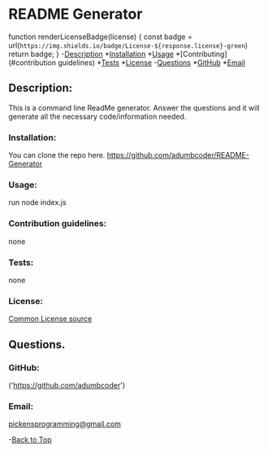  
  # README Generator 
  function renderLicenseBadge(license) {
  const badge = url(`https://img.shields.io/badge/License-${response.license}-green`)
  return badge;
}
  -[Description](#description)
    *[Installation](#installation)
    *[Usage](#usage)
    *[Contributing](#contribution guidelines)
    *[Tests](#tests)
    *[License](#license)
  -[Questions](#questions)
    *[GitHub](#github)
    *[Email](#email)
    
  ## Description:
  This is a command line ReadMe generator. Answer the questions and it will generate all the necessary code/information needed.

  ### Installation:
  You can clone the repo here. https://github.com/adumbcoder/README-Generator

  ### Usage:
  run node index.js

  ### Contribution guidelines:
  none

  ### Tests:
  none

  ### License:

  [Common License source]('https://opensource.org/licenses')
  ## Questions.
  ### GitHub:
  ('https://github.com/adumbcoder')

  ### Email:
  pickensprogramming@gmail.com

  -[Back to Top](#)
